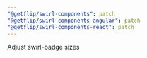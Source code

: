 ```yaml
---
"@getflip/swirl-components": patch
"@getflip/swirl-components-angular": patch
"@getflip/swirl-components-react": patch
---
```


Adjust swirl-badge sizes
